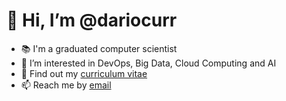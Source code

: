 # 👋 Hi, I’m @dariocurr

-   :books: I'm a graduated computer scientist
-   👀 I’m interested in DevOps, Big Data, Cloud Computing and AI
-   :memo: Find out my [curriculum vitae](https://dariocurr.github.io/)
-   📫 Reach me by [email](mailto:dariocurr@gmail.com)

